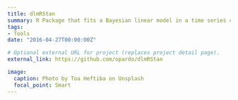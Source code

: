 ```yaml
---
title: dlmRStan
summary: R Package that fits a Bayesian linear model in a time series context
tags:
- Tools
date: "2016-04-27T00:00:00Z"

# Optional external URL for project (replaces project detail page).
external_link: https://github.com/opardo/dlmRStan

image:
  caption: Photo by Toa Heftiba on Unsplash
  focal_point: Smart
---
```

